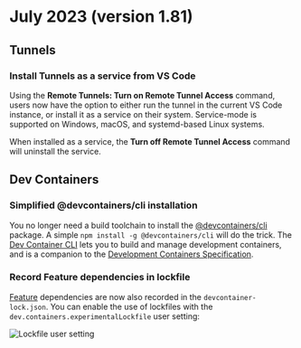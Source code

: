 # July 2023 (version 1.81)

## Tunnels

### Install Tunnels as a service from VS Code

Using the **Remote Tunnels: Turn on Remote Tunnel Access** command, users now
have the option to either run the tunnel in the current VS Code instance, or
install it as a service on their system. Service-mode is supported on Windows,
macOS, and systemd-based Linux systems.

When installed as a service, the **Turn off Remote Tunnel Access** command will
uninstall the service.

## Dev Containers

### Simplified @devcontainers/cli installation

You no longer need a build toolchain to install the
[@devcontainers/cli](https://github.com/devcontainers/cli) package. A simple
`npm install -g @devcontainers/cli` will do the trick. The
[Dev Container CLI](https://code.visualstudio.com/docs/devcontainers/devcontainer-cli)
lets you to build and manage development containers, and is a companion to the
[Development Containers Specification](https://containers.dev).

### Record Feature dependencies in lockfile

[Feature](https://code.visualstudio.com/docs/devcontainers/containers#_dev-container-features)
dependencies are now also recorded in the `devcontainer-lock.json`. You can
enable the use of lockfiles with the `dev.containers.experimentalLockfile` user
setting:

![Lockfile user setting](images/v1_81/lockfile-setting.png)
